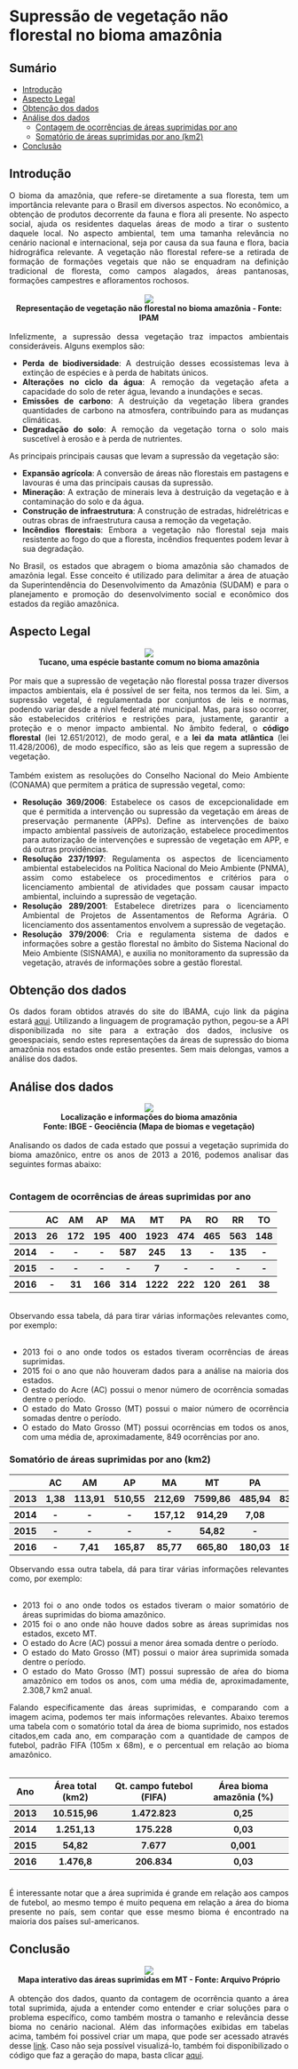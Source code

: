 # Supressão de vegetação não florestal no bioma amazônia
## Sumário

- [Introdução](https://github.com/fernandessfae/supressao_nao_florestal_no_bioma_amazonia/tree/master?tab=readme-ov-file#introdu%C3%A7%C3%A3o)
- [Aspecto Legal](https://github.com/fernandessfae/supressao_nao_florestal_no_bioma_amazonia/tree/master?tab=readme-ov-file#aspecto-legal)
- [Obtenção dos dados](https://github.com/fernandessfae/supressao_nao_florestal_no_bioma_amazonia/tree/master?tab=readme-ov-file#obten%C3%A7%C3%A3o-dos-dados)
- [Análise dos dados](https://github.com/fernandessfae/supressao_nao_florestal_no_bioma_amazonia/tree/master?tab=readme-ov-file#an%C3%A1lise-dos-dados)
    - [Contagem de ocorrências de áreas suprimidas por ano](https://github.com/fernandessfae/supressao_nao_florestal_no_bioma_amazonia/tree/master?tab=readme-ov-file#contagem-de-ocorr%C3%AAncias-de-%C3%A1reas-suprimidas-por-ano)
    - [Somatório de áreas suprimidas por ano (km2)](https://github.com/fernandessfae/supressao_nao_florestal_no_bioma_amazonia/tree/master?tab=readme-ov-file#somat%C3%B3rio-de-%C3%A1reas-suprimidas-por-ano-km2)
- [Conclusão](https://github.com/fernandessfae/supressao_nao_florestal_no_bioma_amazonia/tree/master?tab=readme-ov-file#conclus%C3%A3o)

## Introdução
<div align='justify'>O bioma da amazônia, que refere-se diretamente a sua floresta, tem um importância relevante para o Brasil em diversos aspectos. No econômico, a obtenção de produtos decorrente da fauna e flora ali presente. No aspecto social, ajuda os residentes daquelas áreas de modo a tirar o sustento daquele local. No aspecto ambiental, tem uma tamanha relevância no cenário nacional e internacional, seja por causa da sua fauna e  flora, bacia hidrográfica relevante. 
A vegetação não florestal refere-se a retirada de formação de formações vegetais que não se enquadram na definição tradicional de floresta, como campos alagados, áreas pantanosas, formações campestres e afloramentos rochosos.
</div><br/>
<div align="center"><img src="readme_images/amazonia_ipam.svg"/></div>
<div align="center"><b>Representação de vegetação não florestal no bioma amazônia - Fonte: IPAM</b></div><br/>
<div align='justify'> Infelizmente, a supressão dessa vegetação traz impactos ambientais consideráveis. Alguns exemplos são: <br/>
<ul>
<li><b>Perda de biodiversidade</b>: A destruição desses ecossistemas leva à extinção de espécies e à perda de habitats únicos.</li>
<li><b>Alterações no ciclo da água</b>: A remoção da vegetação afeta a capacidade do solo de reter água, levando a inundações e secas.</li>
<li><b>Emissões de carbono</b>: A destruição da vegetação libera grandes quantidades de carbono na atmosfera, contribuindo para as mudanças climáticas.</li>
<li><b>Degradação do solo</b>: A remoção da vegetação torna o solo mais suscetível à erosão e à perda de nutrientes.</li>
</ul>
As principais principais causas que levam a supressão da vegetação são:
<ul>
<li><b>Expansão agrícola</b>: A conversão de áreas não florestais em pastagens e lavouras é uma das principais causas da supressão.</li>
<li><b>Mineração</b>: A extração de minerais leva à destruição da vegetação e à contaminação do solo e da água.</li>
<li><b>Construção de infraestrutura</b>: A construção de estradas, hidrelétricas e outras obras de infraestrutura causa a remoção da vegetação.</li>
<li><b>Incêndios florestais</b>: Embora a vegetação não florestal seja mais resistente ao fogo do que a floresta, incêndios frequentes podem levar à sua degradação.</li>
</ul>
<div align='justify'>No Brasil, os estados que abragem o bioma amazônia são chamados de amazônia legal. Esse conceito é utilizado para delimitar a área de atuação da Superintendência do Desenvolvimento da Amazônia (SUDAM) e para o planejamento e promoção do desenvolvimento social e econômico dos estados da região amazônica.</div>
</div>

## Aspecto Legal

<div align="center"><img src="readme_images/tucano-amazonia.jpg"/></div>
<div align="center"><b>Tucano, uma espécie bastante comum no bioma amazônia</b></div><br/>

<div align='justify'>Por mais que a supressão de vegetação não florestal possa trazer diversos impactos ambientais, ela é possível de ser feita, nos termos da lei. Sim, a supressão vegetal, é regulamentada por conjuntos de leis e normas, podendo variar desde a nível federal até municipal. Mas, para isso ocorrer, são estabelecidos critérios e restrições para, justamente, garantir a proteção e o menor impacto ambiental.
No âmbito federal, o <b>código florestal</b> (lei 12.651/2012), de modo geral, e a <b>lei da mata atlântica</b> (lei 11.428/2006), de modo específico, são as leis que regem a supressão de vegetação.
</div><br/>
<div align='justify'>Também existem as resoluções do Conselho Nacional do Meio Ambiente (CONAMA) que permitem a prática de supressão vegetal, como: 
<ul>
<li><b>Resolução 369/2006</b>: Estabelece os casos de excepcionalidade em que é permitida a intervenção ou supressão da vegetação em áreas de preservação permanente (APPs). Define as intervenções de baixo impacto ambiental passíveis de autorização, estabelece procedimentos para autorização de intervenções e supressão de vegetação em APP, e dá outras providências.</li>
<li><b>Resolução 237/1997</b>: Regulamenta os aspectos de licenciamento ambiental estabelecidos na Política Nacional do Meio Ambiente (PNMA), assim como estabelece os procedimentos e critérios para o licenciamento ambiental de atividades que possam causar impacto ambiental, incluindo a supressão de vegetação.</li>
<li><b>Resolução 289/2001</b>: Estabelece diretrizes para o licenciamento Ambiental de Projetos de Assentamentos de Reforma Agrária. O licenciamento dos assentamentos envolvem a supressão de vegetação.</li>
<li><b>Resolução 379/2006</b>: Cria e regulamenta sistema de dados e informações sobre a gestão florestal no âmbito do Sistema Nacional do Meio Ambiente (SISNAMA), e auxilia no monitoramento da supressão da vegetação, através de informações sobre a gestão florestal.</li>
</ul>
</div>

## Obtenção dos dados
<div align='justify'>Os dados foram obtidos através do site do IBAMA, cujo link da página estará <a href='https://dados.gov.br/dados/conjuntos-dados/supressao-de-vegetacao-nao-florestal-no-bioma-amazonia1'>aqui</a>. Utilizando a linguagem de programação python, pegou-se a API disponibilizada no site para a extração dos dados, inclusive os geoespaciais, sendo estes representações da áreas de supressão do bioma amazônia nos estados onde estão presentes. Sem mais delongas, vamos a análise dos dados.</div>

## Análise dos dados

<div align="center"><img src="readme_images/bioma_amazonia.jpg"/></div>
<div align="center"><b>Localização e informações do bioma amazônia</b><br/><b>Fonte: IBGE - Geociência (Mapa de biomas e vegetação)</b></div><br/>

<div align='justify'>Analisando os dados de cada estado que possui a vegetação suprimida do bioma amazônico, entre os anos de 2013 a 2016, podemos analisar das seguintes formas abaixo:</div><br/>

### Contagem de ocorrências de áreas suprimidas por ano

<table>
    <tr>
    <th></th>
    <th>AC</th>
    <th>AM</th>
    <th>AP</th>
    <th>MA</th>
    <th>MT</th>
    <th>PA</th>
    <th>RO</th>
    <th>RR</th>
    <th>TO</th>
    </tr>
    <tr style="background-color: #f2f2f2;">
    <th>2013</th>
    <th>26</th>
    <th>172</th>
    <th>195</th>
    <th>400</th>
    <th>1923</th>
    <th>474</th>
    <th>465</th>
    <th>563</th>
    <th>148</th>
    </tr>
    <tr>
    <th>2014</th>
    <th>-</th>
    <th>-</th>
    <th>-</th>
    <th>587</th>
    <th>245</th>
    <th>13</th>
    <th>-</th>
    <th>135</th>
    <th>-</th>
    </tr>
    <tr style="background-color: #f2f2f2;">
    <th>2015</th>
    <th>-</th>
    <th>-</th>
    <th>-</th>
    <th>-</th>
    <th>7</th>
    <th>-</th>
    <th>-</th>
    <th>-</th>
    <th>-</th>
    </tr>
    <tr>
    <th>2016</th>
    <th>-</th>
    <th>31</th>
    <th>166</th>
    <th>314</th>
    <th>1222</th>
    <th>222</th>
    <th>120</th>
    <th>261</th>
    <th>38</th>
    </tr>
</table><br/>

<div align='justify'>Observando essa tabela, dá para tirar várias informações relevantes como, por exemplo: <br/><br/>

<ul>
    <li>2013 foi o ano onde todos os estados tiveram ocorrências de áreas suprimidas.</li>
    <li>2015 foi o ano que não houveram dados para a análise na maioria dos estados.</li>
    <li>O estado do Acre (AC) possui o menor número de ocorrência somadas dentre o período.</li>
    <li>O estado do Mato Grosso (MT) possui o maior número de ocorrência somadas dentre o período.</li>
    <li>O estado do Mato Grosso (MT) possui ocorrências em todos os anos, com uma média de, aproximadamente, 849 ocorrências por ano.</li>
</ul>
</div>

### Somatório de áreas suprimidas por ano (km2)

<table>
    <tr>
        <th></th>
        <th>AC</th>
        <th>AM</th>
        <th>AP</th>
        <th>MA</th>
        <th>MT</th>
        <th>PA</th>
        <th>RO</th>
        <th>RR</th>
        <th>TO</th>
    </tr>
    <tr style="background-color: #f2f2f2;">
        <th>2013</th>
        <th>1,38</th>
        <th>113,91</th>
        <th>510,55</th>
        <th>212,69</th>
        <th>7599,86</th>
        <th>485,94</th>
        <th>831,41</th>
        <th>706,18</th>
        <th>54,04</th>
    </tr>
    <tr>
        <th>2014</th>
        <th>-</th>
        <th>-</th>
        <th>-</th>
        <th>157,12</th>
        <th>914,29</th>
        <th>7,08</th>
        <th>-</th>
        <th>172,64</th>
        <th>-</th>
    </tr>
    <tr style="background-color: #f2f2f2;">
        <th>2015</th>
        <th>-</th>
        <th>-</th>
        <th>-</th>
        <th>-</th>
        <th>54,82</th>
        <th>-</th>
        <th>-</th>
        <th>-</th>
        <th>-</th>
    </tr>
    <tr>
        <th>2016</th>
        <th>-</th>
        <th>7,41</th>
        <th>165,87</th>
        <th>85,77</th>
        <th>665,80</th>
        <th>180,03</th>
        <th>182,72</th>
        <th>182,91</th>
        <th>6,29</th>
    </tr>
</table>

<div align='justify'>Observando essa outra tabela, dá para tirar várias informações relevantes como, por exemplo: <br/><br/>

<ul>
    <li>2013 foi o ano onde todos os estados tiveram o maior somatório de áreas suprimidas do bioma amazônico.</li>
    <li>2015 foi o ano onde não houve dados sobre as áreas suprimidas nos estados, exceto MT.</li>
    <li>O estado do Acre (AC) possui a menor área somada dentre o período.</li>
    <li>O estado do Mato Grosso (MT) possui o maior área suprimida somada dentre o período.</li>
    <li>O estado do Mato Grosso (MT) possui supressão de aŕea do bioma amazônico em todos os anos, com uma média de, aproximadamente, 2.308,7 km2 anual.</li>
</ul>

<div align='justify'>Falando especificamente das áreas suprimidas, e comparando com a imagem acima, podemos ter mais informações relevantes. Abaixo teremos uma tabela com o somatório total da área de bioma suprimido, nos estados citados,em cada ano, em comparação com a quantidade de campos de futebol, padrão FIFA (105m x 68m), e o percentual em relação ao bioma amazônico. <br/><br/>

<table>
    <tr>
        <th>Ano</th>
        <th>Área total (km2)</th>
        <th>Qt. campo futebol (FIFA)</th>
        <th>Área bioma amazônia (%)</th>
    </tr>
    <tr style="background-color: #f2f2f2;" align='center'>
        <th>2013</th>
        <th>10.515,96</th>
        <th>1.472.823</th>
        <th>0,25</th>
    </tr>
    <tr align='center'>
        <th>2014</th>
        <th>1.251,13</th>
        <th>175.228</th>
        <th>0,03</th>
    </tr>
    <tr style="background-color: #f2f2f2;" align='center'>
        <th>2015</th>
        <th>54,82</th>
        <th>7.677</th>
        <th>0,001</th>
    </tr>
    <tr align='center'>
        <th>2016</th>
        <th>1.476,8</th>
        <th>206.834</th>
        <th>0,03</th>
    </tr>
</table>
</div><br/>

<div align='justify'>É interessante notar que a área suprimida é grande em relação aos campos de futebol, ao mesmo tempo é muito pequena em relação a área do bioma presente no país, sem contar que esse mesmo bioma é encontrado na maioria dos países sul-americanos.</div>

## Conclusão

<div align="center"><img src="readme_images/mapa_interativo.png"/></div>
<div align="center"><b>Mapa interativo das áreas suprimidas em MT - Fonte: Arquivo Próprio</b></div><br/>

<div align='justify'>A obtenção dos dados, quanto da contagem de ocorrência quanto a área total suprimida, ajuda a entender como entender e criar soluções para o problema específico, como também mostra o tamanho e relevância desse bioma no cenário nacional. Além das informações exibidas em tabelas acima, também foi possivel criar um mapa, que pode ser acessado através desse <a href='https://github.com/fernandessfae/supressao_nao_florestal_no_bioma_amazonia/blob/master/amazonia_suppression_map_2013_2016_detailed_debug.html'>link</a>. Caso não seja possível visualizá-lo, também foi disponibilizado o código que faz a geração do mapa, basta clicar <a href='https://github.com/fernandessfae/supressao_nao_florestal_no_bioma_amazonia/blob/master/amazon_geodata_map.py'>aqui</a>.</div>